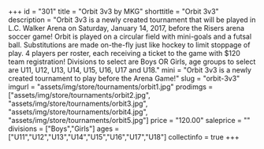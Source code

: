 +++
id = "301"
title = "Orbit 3v3 by MKG"
shorttitle = "Orbit 3v3"
description = "Orbit 3v3 is a newly created tournament that will be played in L.C. Walker Arena on Saturday, January 14, 2017, before the Risers arena soccer game! Orbit is played on a circular field with mini-goals and a futsal ball. Substitutions are made on-the-fly just like hockey to limit stoppage of play. 4 players per roster, each receiving a ticket to the game with $120 team registration! Divisions to select are Boys OR Girls, age groups to select are U11, U12, U13, U14, U15, U16, U17 and U18."
mini = "Orbit 3v3 is a newly created tournament to play before the Arena Game!"
slug = "orbit-3v3"
imgurl = "assets/img/store/tournaments/orbit1.jpg"
prodimgs = ["assets/img/store/tournaments/orbit2.jpg", "assets/img/store/tournaments/orbit3.jpg", "assets/img/store/tournaments/orbit4.jpg", "assets/img/store/tournaments/orbit5.jpg"]
price = "120.00"
saleprice = ""
divisions = ["Boys","Girls"]
ages = ["U11","U12","U13","U14","U15","U16","U17","U18"]
collectinfo = true
+++
